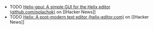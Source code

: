 - TODO [Helix-gpui: A simple GUI for the Helix editor (github.com/polachok)](https://news.ycombinator.com/item?id=40492300) on [[Hacker News]]
- TODO [Helix: A post-modern text editor (helix-editor.com)](https://news.ycombinator.com/item?id=40487068) on [[Hacker News]]